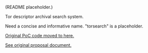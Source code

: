 (README placeholder.)

Tor descriptor archival search system.

Need a concise and informative name. "torsearch" is a placeholder.

[Original PoC code moved to here.](https://github.com/wfn/torsearch-poc)

[See original proposal document.](http://kostas.mkj.lt/gsoc2013/gsoc2013.html)
